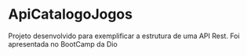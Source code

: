 # ApiCatalogoJogos
Projeto desenvolvido para exemplificar a estrutura de uma API Rest.
Foi apresentada no BootCamp da Dio
